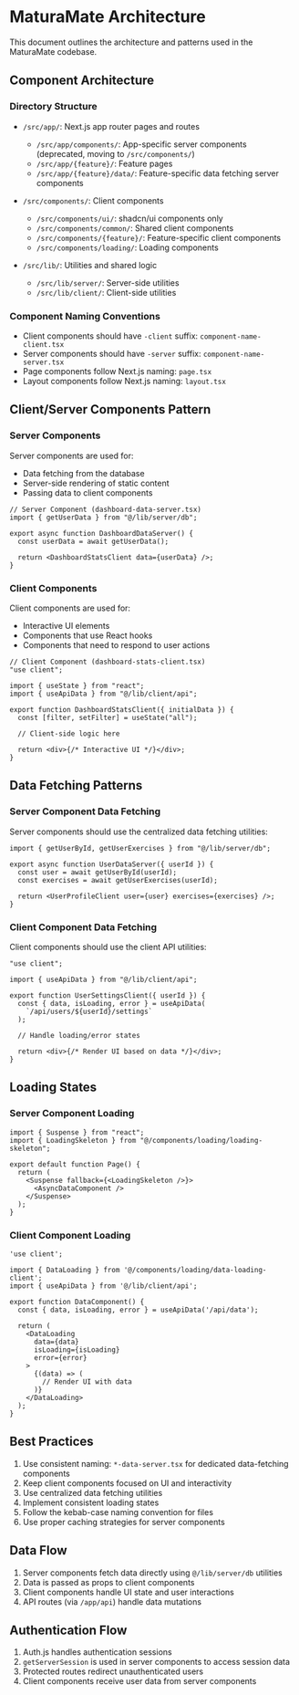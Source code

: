 # MaturaMate Architecture

This document outlines the architecture and patterns used in the MaturaMate codebase.

## Component Architecture

### Directory Structure

- `/src/app/`: Next.js app router pages and routes

  - `/src/app/components/`: App-specific server components (deprecated, moving to `/src/components/`)
  - `/src/app/{feature}/`: Feature pages
  - `/src/app/{feature}/data/`: Feature-specific data fetching server components

- `/src/components/`: Client components

  - `/src/components/ui/`: shadcn/ui components only
  - `/src/components/common/`: Shared client components
  - `/src/components/{feature}/`: Feature-specific client components
  - `/src/components/loading/`: Loading components

- `/src/lib/`: Utilities and shared logic
  - `/src/lib/server/`: Server-side utilities
  - `/src/lib/client/`: Client-side utilities

### Component Naming Conventions

- Client components should have `-client` suffix: `component-name-client.tsx`
- Server components should have `-server` suffix: `component-name-server.tsx`
- Page components follow Next.js naming: `page.tsx`
- Layout components follow Next.js naming: `layout.tsx`

## Client/Server Components Pattern

### Server Components

Server components are used for:

- Data fetching from the database
- Server-side rendering of static content
- Passing data to client components

```tsx
// Server Component (dashboard-data-server.tsx)
import { getUserData } from "@/lib/server/db";

export async function DashboardDataServer() {
  const userData = await getUserData();

  return <DashboardStatsClient data={userData} />;
}
```

### Client Components

Client components are used for:

- Interactive UI elements
- Components that use React hooks
- Components that need to respond to user actions

```tsx
// Client Component (dashboard-stats-client.tsx)
"use client";

import { useState } from "react";
import { useApiData } from "@/lib/client/api";

export function DashboardStatsClient({ initialData }) {
  const [filter, setFilter] = useState("all");

  // Client-side logic here

  return <div>{/* Interactive UI */}</div>;
}
```

## Data Fetching Patterns

### Server Component Data Fetching

Server components should use the centralized data fetching utilities:

```tsx
import { getUserById, getUserExercises } from "@/lib/server/db";

export async function UserDataServer({ userId }) {
  const user = await getUserById(userId);
  const exercises = await getUserExercises(userId);

  return <UserProfileClient user={user} exercises={exercises} />;
}
```

### Client Component Data Fetching

Client components should use the client API utilities:

```tsx
"use client";

import { useApiData } from "@/lib/client/api";

export function UserSettingsClient({ userId }) {
  const { data, isLoading, error } = useApiData(
    `/api/users/${userId}/settings`
  );

  // Handle loading/error states

  return <div>{/* Render UI based on data */}</div>;
}
```

## Loading States

### Server Component Loading

```tsx
import { Suspense } from "react";
import { LoadingSkeleton } from "@/components/loading/loading-skeleton";

export default function Page() {
  return (
    <Suspense fallback={<LoadingSkeleton />}>
      <AsyncDataComponent />
    </Suspense>
  );
}
```

### Client Component Loading

```tsx
'use client';

import { DataLoading } from '@/components/loading/data-loading-client';
import { useApiData } from '@/lib/client/api';

export function DataComponent() {
  const { data, isLoading, error } = useApiData('/api/data');

  return (
    <DataLoading
      data={data}
      isLoading={isLoading}
      error={error}
    >
      {(data) => (
        // Render UI with data
      )}
    </DataLoading>
  );
}
```

## Best Practices

1. Use consistent naming: `*-data-server.tsx` for dedicated data-fetching components
2. Keep client components focused on UI and interactivity
3. Use centralized data fetching utilities
4. Implement consistent loading states
5. Follow the kebab-case naming convention for files
6. Use proper caching strategies for server components

## Data Flow

1. Server components fetch data directly using `@/lib/server/db` utilities
2. Data is passed as props to client components
3. Client components handle UI state and user interactions
4. API routes (via `/app/api`) handle data mutations

## Authentication Flow

1. Auth.js handles authentication sessions
2. `getServerSession` is used in server components to access session data
3. Protected routes redirect unauthenticated users
4. Client components receive user data from server components
